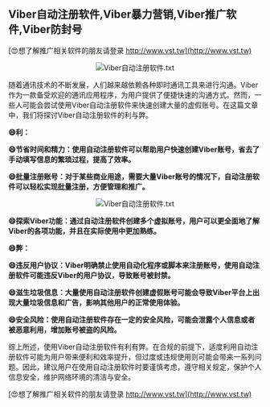 ## **Viber自动注册软件,Viber暴力营销,Viber推广软件,Viber防封号**

[😍想了解推广相关软件的朋友请登录 http://www.vst.tw](http://www.vst.tw)

 <center><img src="https://vst.tw/MP4/tuiguang/png/4.png" alt="Viber自动注册软件.txt"></center>

随着通讯技术的不断发展，人们越来越依赖各种即时通讯工具来进行沟通。Viber作为一款备受欢迎的通讯应用程序，为用户提供了便捷快速的沟通方式。然而，一些人可能会尝试使用Viber自动注册软件来快速创建大量的虚假账号。在这篇文章中，我们将探讨Viber自动注册软件的利与弊。

**😄利：**

**😄节省时间和精力：使用自动注册软件可以帮助用户快速创建Viber账号，省去了手动填写信息的繁琐过程，提高了效率。**

**😄批量注册账号：对于某些商业用途，需要大量Viber账号的情况下，自动注册软件可以轻松实现批量注册，方便管理和推广。**

 <center><img src="https://vst.tw/MP4/tuiguang/png/7.png" alt="Viber自动注册软件.txt"></center>

**😄探索Viber功能：通过自动注册软件创建多个虚拟账号，用户可以更全面地了解Viber的各项功能，并且在实际使用中更加熟练。**

**😄弊：**

**😄违反用户协议：Viber明确禁止使用自动化程序或脚本来注册账号，使用自动注册软件可能违反Viber的用户协议，导致账号被封禁。**

**😄滋生垃圾信息：大量使用自动注册软件创建虚假账号可能会导致Viber平台上出现大量垃圾信息和广告，影响其他用户的正常使用体验。**

**😄安全风险：使用自动注册软件存在一定的安全风险，可能会泄露个人信息或者被恶意利用，增加账号被盗的风险。**

综上所述，使用Viber自动注册软件有利有弊。在合规的前提下，适度利用自动注册软件可能为用户带来便利和效率提升，但过度或违规使用则可能会带来一系列问题。因此，建议用户在使用自动注册软件时要谨慎考虑，遵守相关规定，保护个人信息安全，维护网络环境的清洁与安全。

[😍想了解推广相关软件的朋友请登录 http://www.vst.tw](http://www.vst.tw)



